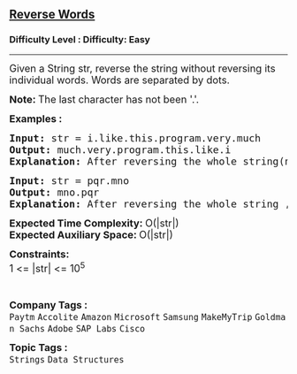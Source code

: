 <h2><a href="https://www.geeksforgeeks.org/problems/reverse-words-in-a-given-string5459/0">Reverse Words</a></h2><h3>Difficulty Level : Difficulty: Easy</h3><hr><div class="problems_problem_content__Xm_eO"><p><span style="font-size: 18px;">Given a String str, reverse the string without reversing its individual words. Words are separated by dots.</span></p>
<p><span style="font-size: 18px;"><strong>Note: </strong>The last character has not been '.'.&nbsp;</span></p>
<p><span style="font-size: 18px;"><strong>Examples :</strong></span></p>
<pre><span style="font-size: 18px;"><strong>Input: </strong>str = i.like.this.program.very.much
<strong>Output: </strong>much.very.program.this.like.i<strong>
Explanation: </strong>After reversing the whole string(not individual words), the input string becomes much.very.program.this.like.i</span>
</pre>
<pre><span style="font-size: 18px;"><strong>Input: </strong>str = pqr.mno
<strong>Output: </strong>mno.pqr<strong>
Explanation: </strong>After reversing the whole string , the input string becomes mno.pqr</span>
</pre>
<p><span style="font-size: 18px;"><strong>Expected Time Complexity:&nbsp;</strong>O(|str|)<br><strong>Expected Auxiliary Space:&nbsp;</strong>O(|str|)</span></p>
<p><span style="font-size: 18px;"><strong>Constraints:</strong><br>1 &lt;= |str| &lt;= 10<sup>5</sup></span></p>
<p>&nbsp;</p></div><p><span style=font-size:18px><strong>Company Tags : </strong><br><code>Paytm</code>&nbsp;<code>Accolite</code>&nbsp;<code>Amazon</code>&nbsp;<code>Microsoft</code>&nbsp;<code>Samsung</code>&nbsp;<code>MakeMyTrip</code>&nbsp;<code>Goldman Sachs</code>&nbsp;<code>Adobe</code>&nbsp;<code>SAP Labs</code>&nbsp;<code>Cisco</code>&nbsp;<br><p><span style=font-size:18px><strong>Topic Tags : </strong><br><code>Strings</code>&nbsp;<code>Data Structures</code>&nbsp;